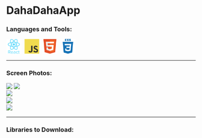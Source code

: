 # DahaDahaApp

<h3 align="left">Languages and Tools:</h3>
<div>
  <img src="https://github.com/devicons/devicon/blob/master/icons/react/react-original-wordmark.svg" title="React" alt="React" width="40" height="40"/>&nbsp;
  <img src="https://github.com/devicons/devicon/blob/master/icons/javascript/javascript-original.svg" title="JavaScript" alt="JavaScript" width="40" height="40"/>&nbsp;
  <img src="https://github.com/devicons/devicon/blob/master/icons/html5/html5-original.svg" title="HTML5" alt="HTML" width="40" height="40"/>&nbsp;
   <img src="https://github.com/devicons/devicon/blob/master/icons/css3/css3-plain-wordmark.svg"  title="CSS3" alt="CSS" width="40" height="40"/>&nbsp;
</div>

******
<h3 align="left">Screen Photos:</h3>
<div>
 <img src= "https://user-images.githubusercontent.com/74709621/211670121-4dc98096-e656-470e-a3d0-ae19ee6fa914.png" />
  
 <img src= "https://user-images.githubusercontent.com/74709621/211670164-97537f73-5da6-40a1-a815-c8d7a604f195.png" />
  </br>
 <img src= "https://user-images.githubusercontent.com/74709621/211670204-b6e1c30f-413d-4ffe-98a7-29d706f8bd27.png" />
 </br>
 <img src= "https://user-images.githubusercontent.com/74709621/211670235-071dd364-d227-4cbd-9642-b227de0d330c.png" />
 </br>
 <img src= "https://user-images.githubusercontent.com/74709621/211670249-b93b0c3b-73a5-438f-99b9-be823fdd0d95.png" />
</div>

******
<h3 align="left">Libraries to Download:</h3>


